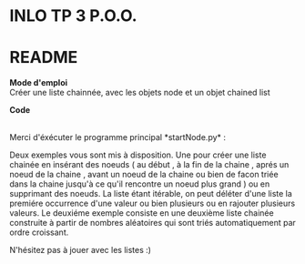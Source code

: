 # INLO TP 3 P.O.O.

README
======

**Mode d'emploi**
<br>
Créer une liste chainnée, avec les objets node et un objet chained list    


**Code**

<br>
Merci d'éxécuter le programme principal *startNode.py* :
<br>

Deux exemples vous sont mis à disposition. Une pour créer une liste chainée en insérant des noeuds ( au début , à la fin de la chaine , aprés un noeud de la chaine , avant un noeud de la chaine ou bien de facon triée
dans la chaine jusqu'à ce qu'il rencontre un noeud plus grand ) ou en supprimant des noeuds.
La liste étant itérable, on peut déléter d'une liste la premiére occurrence d'une valeur ou bien plusieurs ou en rajouter plusieurs valeurs. 
Le deuxiéme exemple consiste en une deuxième liste chainée construite à partir de nombres aléatoires qui sont triés automatiquement
par ordre croissant.

N'hésitez pas à jouer avec les listes :)
